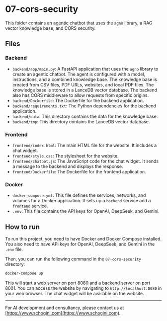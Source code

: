 # 07-cors-security

This folder contains an agentic chatbot that uses the `agno` library, a RAG vector knowledge base, and CORS security.

## Files

### Backend

- `backend/app/main.py`: A FastAPI application that uses the `agno` library to create an agentic chatbot. The agent is configured with a model, instructions, and a combined knowledge base. The knowledge base is created from CSV files, PDF URLs, websites, and local PDF files. The knowledge base is stored in a LanceDB vector database. The backend also has CORS middleware to allow requests from specific origins.
- `backend/Dockerfile`: The Dockerfile for the backend application.
- `backend/requirements.txt`: The Python dependencies for the backend application.
- `backend/data`: This directory contains the data for the knowledge base.
- `backend/tmp`: This directory contains the LanceDB vector database.

### Frontend

- `frontend/index.html`: The main HTML file for the website. It includes a chat widget.
- `frontend/style.css`: The stylesheet for the website.
- `frontend/chatbot.js`: The JavaScript code for the chat widget. It sends a message to the backend and displays the response.
- `frontend/Dockerfile`: The Dockerfile for the frontend application.

### Docker

- `docker-compose.yml`: This file defines the services, networks, and volumes for a Docker application. It sets up a `backend` service and a `frontend` service.
- `.env`: This file contains the API keys for OpenAI, DeepSeek, and Gemini.

## How to run

To run this project, you need to have Docker and Docker Compose installed. You also need to have API keys for OpenAI, DeepSeek, and Gemini in the `.env` file.

Then, you can run the following command in the `07-cors-security` directory:

```bash
docker-compose up
```

This will start a web server on port 8080 and a backend server on port 8001. You can access the website by navigating to `http://localhost:8080` in your web browser. The chat widget will be available on the website.

---

For AI development and consultancy, please contact us at [https://www.schogini.com](https://www.schogini.com).
